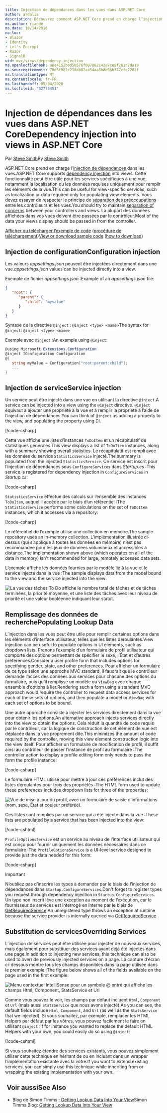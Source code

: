```yaml
---
title: Injection de dépendances dans les vues dans ASP.NET Core
author: ardalis
description: Découvrez comment ASP.NET Core prend en charge l’injection de dépendances dans les vues MVC.
ms.author: riande
ms.date: 10/14/2016
no-loc:
- Blazor
- Identity
- Let's Encrypt
- Razor
- SignalR
uid: mvc/views/dependency-injection
ms.openlocfilehash: aee4152bed50576f087862142e7ce9f261c7da19
ms.sourcegitcommit: 70e5f982c218db82aa54aa8b8d96b377cfc7283f
ms.translationtype: MT
ms.contentlocale: fr-FR
ms.lasthandoff: 05/04/2020
ms.locfileid: "82775451"
---
```

# <a name="dependency-injection-into-views-in-aspnet-core"></a><span data-ttu-id="ac700-103">Injection de dépendances dans les vues dans ASP.NET Core</span><span class="sxs-lookup"><span data-stu-id="ac700-103">Dependency injection into views in ASP.NET Core</span></span>

<span data-ttu-id="ac700-104">Par [Steve Smith](https://ardalis.com/)</span><span class="sxs-lookup"><span data-stu-id="ac700-104">By [Steve Smith](https://ardalis.com/)</span></span>

<span data-ttu-id="ac700-105">ASP.NET Core prend en charge l’[injection de dépendances](xref:fundamentals/dependency-injection) dans les vues.</span><span class="sxs-lookup"><span data-stu-id="ac700-105">ASP.NET Core supports [dependency injection](xref:fundamentals/dependency-injection) into views.</span></span> <span data-ttu-id="ac700-106">Cette fonctionnalité peut être utile pour les services spécifiques à une vue, notamment la localisation ou les données requises uniquement pour remplir les éléments de la vue.</span><span class="sxs-lookup"><span data-stu-id="ac700-106">This can be useful for view-specific services, such as localization or data required only for populating view elements.</span></span> <span data-ttu-id="ac700-107">Vous devez essayer de respecter le principe de [séparation des préoccupations](/dotnet/standard/modern-web-apps-azure-architecture/architectural-principles#separation-of-concerns) entre les contrôleurs et les vues.</span><span class="sxs-lookup"><span data-stu-id="ac700-107">You should try to maintain [separation of concerns](/dotnet/standard/modern-web-apps-azure-architecture/architectural-principles#separation-of-concerns) between your controllers and views.</span></span> <span data-ttu-id="ac700-108">La plupart des données affichées dans vos vues doivent être passées par le contrôleur.</span><span class="sxs-lookup"><span data-stu-id="ac700-108">Most of the data your views display should be passed in from the controller.</span></span>

<span data-ttu-id="ac700-109">[Afficher ou télécharger l’exemple de code](https://github.com/dotnet/AspNetCore.Docs/tree/master/aspnetcore/mvc/views/dependency-injection/sample) ([procédure de téléchargement](xref:index#how-to-download-a-sample))</span><span class="sxs-lookup"><span data-stu-id="ac700-109">[View or download sample code](https://github.com/dotnet/AspNetCore.Docs/tree/master/aspnetcore/mvc/views/dependency-injection/sample) ([how to download](xref:index#how-to-download-a-sample))</span></span>

## <a name="configuration-injection"></a><span data-ttu-id="ac700-110">Injection de configuration</span><span class="sxs-lookup"><span data-stu-id="ac700-110">Configuration injection</span></span>

<span data-ttu-id="ac700-111">Les valeurs *appsettings.json* peuvent être injectées directement dans une vue.</span><span class="sxs-lookup"><span data-stu-id="ac700-111">*appsettings.json* values can be injected directly into a view.</span></span>

<span data-ttu-id="ac700-112">Exemple de fichier *appsettings.json* :</span><span class="sxs-lookup"><span data-stu-id="ac700-112">Example of an *appsettings.json* file:</span></span>

```json
{
   "root": {
      "parent": {
         "child": "myvalue"
      }
   }
}
```

<span data-ttu-id="ac700-113">Syntaxe de la directive `@inject` : `@inject <type> <name>`</span><span class="sxs-lookup"><span data-stu-id="ac700-113">The syntax for `@inject`: `@inject <type> <name>`</span></span>

<span data-ttu-id="ac700-114">Exemple avec `@inject` :</span><span class="sxs-lookup"><span data-stu-id="ac700-114">An example using `@inject`:</span></span>

```csharp
@using Microsoft.Extensions.Configuration
@inject IConfiguration Configuration
@{
   string myValue = Configuration["root:parent:child"];
   ...
}
```

## <a name="service-injection"></a><span data-ttu-id="ac700-115">Injection de service</span><span class="sxs-lookup"><span data-stu-id="ac700-115">Service injection</span></span>

<span data-ttu-id="ac700-116">Un service peut être injecté dans une vue en utilisant la directive `@inject`.</span><span class="sxs-lookup"><span data-stu-id="ac700-116">A service can be injected into a view using the `@inject` directive.</span></span> <span data-ttu-id="ac700-117">`@inject` équivaut à ajouter une propriété à la vue et à remplir la propriété à l’aide de l’injection de dépendances.</span><span class="sxs-lookup"><span data-stu-id="ac700-117">You can think of `@inject` as adding a property to the view, and populating the property using DI.</span></span>

[!code-csharp[](../../mvc/views/dependency-injection/sample/src/ViewInjectSample/Views/ToDo/Index.cshtml?highlight=4,5,15,16,17)]

<span data-ttu-id="ac700-118">Cette vue affiche une liste d’instances `ToDoItem` et un récapitulatif de statistiques générales.</span><span class="sxs-lookup"><span data-stu-id="ac700-118">This view displays a list of `ToDoItem` instances, along with a summary showing overall statistics.</span></span> <span data-ttu-id="ac700-119">Le récapitulatif est rempli avec les données du service `StatisticsService` injecté.</span><span class="sxs-lookup"><span data-stu-id="ac700-119">The summary is populated from the injected `StatisticsService`.</span></span> <span data-ttu-id="ac700-120">Ce service est inscrit pour l’injection de dépendances sous `ConfigureServices` dans *Startup.cs* :</span><span class="sxs-lookup"><span data-stu-id="ac700-120">This service is registered for dependency injection in `ConfigureServices` in *Startup.cs*:</span></span>

[!code-csharp[](../../mvc/views/dependency-injection/sample/src/ViewInjectSample/Startup.cs?highlight=6,7&range=15-22)]

<span data-ttu-id="ac700-121">`StatisticsService` effectue des calculs sur l’ensemble des instances `ToDoItem`, auquel il accède par le biais d’un référentiel :</span><span class="sxs-lookup"><span data-stu-id="ac700-121">The `StatisticsService` performs some calculations on the set of `ToDoItem` instances, which it accesses via a repository:</span></span>

[!code-csharp[](../../mvc/views/dependency-injection/sample/src/ViewInjectSample/Model/Services/StatisticsService.cs?highlight=15,20,25)]

<span data-ttu-id="ac700-122">Le référentiel de l’exemple utilise une collection en mémoire.</span><span class="sxs-lookup"><span data-stu-id="ac700-122">The sample repository uses an in-memory collection.</span></span> <span data-ttu-id="ac700-123">L’implémentation illustrée ci-dessus (qui s’applique à toutes les données en mémoire) n’est pas recommandée pour les jeux de données volumineux et accessibles à distance.</span><span class="sxs-lookup"><span data-stu-id="ac700-123">The implementation shown above (which operates on all of the data in memory) isn't recommended for large, remotely accessed data sets.</span></span>

<span data-ttu-id="ac700-124">L’exemple affiche les données fournies par le modèle lié à la vue et le service injecté dans la vue :</span><span class="sxs-lookup"><span data-stu-id="ac700-124">The sample displays data from the model bound to the view and the service injected into the view:</span></span>

![La vue des tâches To Do affiche le nombre total de tâches et de tâches terminées, la priorité moyenne, et une liste des tâches avec leur niveau de priorité et une valeur booléenne indiquant leur statut.](dependency-injection/_static/screenshot.png)

## <a name="populating-lookup-data"></a><span data-ttu-id="ac700-126">Remplissage des données de recherche</span><span class="sxs-lookup"><span data-stu-id="ac700-126">Populating Lookup Data</span></span>

<span data-ttu-id="ac700-127">L’injection dans les vues peut être utile pour remplir certaines options dans les éléments d’interface utilisateur, telles que les listes déroulantes.</span><span class="sxs-lookup"><span data-stu-id="ac700-127">View injection can be useful to populate options in UI elements, such as dropdown lists.</span></span> <span data-ttu-id="ac700-128">Prenons l’exemple d’un formulaire de profil utilisateur qui comporte des options permettant de spécifier le sexe, l’État et d’autres préférences.</span><span class="sxs-lookup"><span data-stu-id="ac700-128">Consider a user profile form that includes options for specifying gender, state, and other preferences.</span></span> <span data-ttu-id="ac700-129">Pour afficher un formulaire de ce type selon une approche MVC standard, il faudrait que le contrôleur demande l’accès des données aux services pour chacune des options du formulaire, puis qu’il remplisse un modèle ou `ViewBag` avec chaque ensemble d’options à lier.</span><span class="sxs-lookup"><span data-stu-id="ac700-129">Rendering such a form using a standard MVC approach would require the controller to request data access services for each of these sets of options, and then populate a model or `ViewBag` with each set of options to be bound.</span></span>

<span data-ttu-id="ac700-130">Une autre approche consiste à injecter les services directement dans la vue pour obtenir les options.</span><span class="sxs-lookup"><span data-stu-id="ac700-130">An alternative approach injects services directly into the view to obtain the options.</span></span> <span data-ttu-id="ac700-131">Cela réduit la quantité de code requis par le contrôleur, car la logique de construction de cet élément de vue est déplacée dans la vue proprement dite.</span><span class="sxs-lookup"><span data-stu-id="ac700-131">This minimizes the amount of code required by the controller, moving this view element construction logic into the view itself.</span></span> <span data-ttu-id="ac700-132">Pour afficher un formulaire de modification de profil, il suffit ainsi au contrôleur de passer l’instance de profil au formulaire :</span><span class="sxs-lookup"><span data-stu-id="ac700-132">The controller action to display a profile editing form only needs to pass the form the profile instance:</span></span>

[!code-csharp[](../../mvc/views/dependency-injection/sample/src/ViewInjectSample/Controllers/ProfileController.cs?highlight=9,19)]

<span data-ttu-id="ac700-133">Le formulaire HTML utilisé pour mettre à jour ces préférences inclut des listes déroulantes pour trois des propriétés :</span><span class="sxs-lookup"><span data-stu-id="ac700-133">The HTML form used to update these preferences includes dropdown lists for three of the properties:</span></span>

![Vue de mise à jour du profil, avec un formulaire de saisie d’informations (nom, sexe, État et couleur préférée).](dependency-injection/_static/updateprofile.png)

<span data-ttu-id="ac700-135">Ces listes sont remplies par un service qui a été injecté dans la vue :</span><span class="sxs-lookup"><span data-stu-id="ac700-135">These lists are populated by a service that has been injected into the view:</span></span>

[!code-cshtml[](../../mvc/views/dependency-injection/sample/src/ViewInjectSample/Views/Profile/Index.cshtml?highlight=4,16,17,21,22,26,27)]

<span data-ttu-id="ac700-136">`ProfileOptionsService` est un service au niveau de l’interface utilisateur qui est conçu pour fournir uniquement les données nécessaires dans ce formulaire :</span><span class="sxs-lookup"><span data-stu-id="ac700-136">The `ProfileOptionsService` is a UI-level service designed to provide just the data needed for this form:</span></span>

[!code-csharp[](../../mvc/views/dependency-injection/sample/src/ViewInjectSample/Model/Services/ProfileOptionsService.cs?highlight=7,13,24)]

> [!IMPORTANT]
> <span data-ttu-id="ac700-137">N’oubliez pas d’inscrire les types à demander par le biais de l’injection de dépendances dans `Startup.ConfigureServices`.</span><span class="sxs-lookup"><span data-stu-id="ac700-137">Don't forget to register types you request through dependency injection in `Startup.ConfigureServices`.</span></span> <span data-ttu-id="ac700-138">Un type non inscrit lève une exception au moment de l’exécution, car le fournisseur de services est interrogé en interne par le biais de [GetRequiredService](/dotnet/api/microsoft.extensions.dependencyinjection.serviceproviderserviceextensions.getrequiredservice).</span><span class="sxs-lookup"><span data-stu-id="ac700-138">An unregistered type throws an exception at runtime because the service provider is internally queried via [GetRequiredService](/dotnet/api/microsoft.extensions.dependencyinjection.serviceproviderserviceextensions.getrequiredservice).</span></span>

## <a name="overriding-services"></a><span data-ttu-id="ac700-139">Substitution de services</span><span class="sxs-lookup"><span data-stu-id="ac700-139">Overriding Services</span></span>

<span data-ttu-id="ac700-140">L’injection de services peut être utilisée pour injecter de nouveaux services, mais également pour substituer des services ayant déjà été injectés dans une page.</span><span class="sxs-lookup"><span data-stu-id="ac700-140">In addition to injecting new services, this technique can also be used to override previously injected services on a page.</span></span> <span data-ttu-id="ac700-141">La capture d’écran ci-dessous montre tous les champs disponibles dans la page utilisée dans le premier exemple :</span><span class="sxs-lookup"><span data-stu-id="ac700-141">The figure below shows all of the fields available on the page used in the first example:</span></span>

![Menu contextuel IntelliSense pour un symbole @ entré qui affiche les champs Html, Component, StatsService et Url](dependency-injection/_static/razor-fields.png)

<span data-ttu-id="ac700-143">Comme vous pouvez le voir, les champs par défaut incluent `Html`, `Component` et `Url` (mais aussi `StatsService` que nous avons injecté).</span><span class="sxs-lookup"><span data-stu-id="ac700-143">As you can see, the default fields include `Html`, `Component`, and `Url` (as well as the `StatsService` that we injected).</span></span> <span data-ttu-id="ac700-144">Si vous souhaitez, par exemple, remplacer les HTML Helpers par défaut par les vôtres, vous pouvez facilement le faire en utilisant `@inject` :</span><span class="sxs-lookup"><span data-stu-id="ac700-144">If for instance you wanted to replace the default HTML Helpers with your own, you could easily do so using `@inject`:</span></span>

[!code-cshtml[](../../mvc/views/dependency-injection/sample/src/ViewInjectSample/Views/Helper/Index.cshtml?highlight=3,11)]

<span data-ttu-id="ac700-145">Si vous souhaitez étendre des services existants, vous pouvez simplement utiliser cette technique en héritant de ou en incluant dans un wrapper l’implémentation existante avec la vôtre.</span><span class="sxs-lookup"><span data-stu-id="ac700-145">If you want to extend existing services, you can simply use this technique while inheriting from or wrapping the existing implementation with your own.</span></span>

## <a name="see-also"></a><span data-ttu-id="ac700-146"> Voir aussi</span><span class="sxs-lookup"><span data-stu-id="ac700-146">See Also</span></span>

* <span data-ttu-id="ac700-147">Blog de Simon Timms : [Getting Lookup Data Into Your View](https://blog.simontimms.com/2015/06/09/getting-lookup-data-into-you-view/)</span><span class="sxs-lookup"><span data-stu-id="ac700-147">Simon Timms Blog: [Getting Lookup Data Into Your View](https://blog.simontimms.com/2015/06/09/getting-lookup-data-into-you-view/)</span></span>

